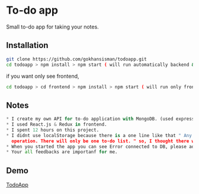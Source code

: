 # To-do app 

Small to-do app for taking your notes.

## Installation

```bash
git clone https://github.com/gokhansisman/todoapp.git
cd todoapp > npm install > npm start ( will run automatically backend & frontend same time, check on localhost:3000)
```
if you want only see frontend,
```bash
cd todoapp > cd frontend > npm install > npm start ( will run only frontend on localhost:3000) 
```
## Notes

```python
* I create my own API for to-do application with MongoDB. (used express)
* I used React.js & Redux in frontend.
* I spent 12 hours on this project.
* I didnt use localStorage because there is a one line like that " Any user who has access to link can perform any
  operation. There will only be one to-do list. " so, I thought there will be one list for everyone.
* When you started the app you can see Error connected to DB, please add .env file and write inside: MONGO_PW: 7112129
* Your all feedbacks are importanf for me. 
```
## Demo
[TodoApp](https://enigmatic-dawn-93869.herokuapp.com)
